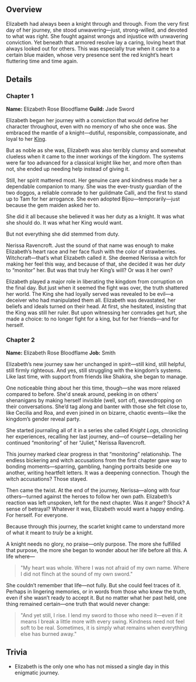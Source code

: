 <!-- title: Elizabeth Rose Bloodflame -->
<!-- quote: For honour, onwards and upwards!-->
<!-- chapters: -1 -->
<!-- images: (Elizabeth's Chapter 1 Profile), (Elizabeth in the "Start Again" MV), (Elizabeth fighting along with Cecilia), (Elizbaeth's key moments illustrated through each day), (Elizabeth's Chapter 2 Profile), (Elizabeth writing her daily journal), (Elizabeth in Chapter 2's Ending) -->
<!-- model: false -->

## Overview

Elizabeth had always been a knight through and through. From the very first day of her journey, she stood unwavering—just, strong-willed, and devoted to what was right. She fought against wrongs and injustice with unwavering conviction. Yet beneath that armored resolve lay a caring, loving heart that always looked out for others. This was especially true when it came to a certain blue maiden, whose very presence sent the red knight’s heart fluttering time and time again.

## Details

### Chapter 1

**Name:** Elizabeth Rose Bloodflame
**Guild:** Jade Sword

Elizabeth began her journey with a conviction that would define her character throughout, even with no memory of who she once was. She embraced the mantle of a knight—dutiful, responsible, compassionate, and loyal to her [King](#entry:outsider-entry).

But as noble as she was, Elizabeth was also terribly clumsy and somewhat clueless when it came to the inner workings of the kingdom. The systems were far too advanced for a classical knight like her, and more often than not, she ended up needing help instead of giving it.

Still, her spirit mattered most. Her genuine care and kindness made her a dependable companion to many. She was the ever-trusty guardian of the two doggos, a reliable comrade to her guildmate Calli, and the first to stand up to Tam for her arrogance. She even adopted Bijou—temporarily—just because the gem maiden asked her to.

She did it all because she believed it was her duty as a knight. It was what she should do. It was what her King would want.

But not everything she did stemmed from duty.

Nerissa Ravencroft. Just the sound of that name was enough to make Elizabeth’s heart race and her face flush with the color of strawberries. Witchcraft—that’s what Elizabeth called it. She deemed Nerissa a witch for making her feel this way, and because of that, she decided it was her _duty_ to “monitor” her. But was that truly her King’s will? Or was it her own?

Elizabeth played a major role in liberating the kingdom from corruption on the final day. But just when it seemed the fight was over, the truth shattered her world. The King she had loyally served was revealed to be evil—a deceiver who had manipulated them all. Elizabeth was devastated, her beliefs and ideals turned on their head. At first, she hesitated, insisting that the King was still her ruler. But upon witnessing her comrades get hurt, she made a choice: to no longer fight for a king, but for her friends—and for herself.

### Chapter 2

**Name:** Elizabeth Rose Bloodflame
**Job:** Smith

Elizabeth’s new journey saw her unchanged in spirit—still kind, still helpful, still firmly righteous. And yes, still struggling with the kingdom’s systems. Like last time, with support from friends like Shakira, she began to manage.

One noticeable thing about her this time, though—she was more relaxed compared to before. She'd sneak around, peeking in on others' shenanigans by making herself invisible (well, sort of), eavesdropping on their conversations. She’d tag along and banter with those she felt close to, like Cecilia and Roa, and even joined in on bizarre, chaotic events—like the kingdom’s gender reveal party.

She started journaling all of it in a series she called _Knight Logs_, chronicling her experiences, recalling her last journey, and—of course—detailing her continued “monitoring” of her “Juliet,” Nerissa Ravencroft.

This journey marked clear progress in that “monitoring” relationship. The endless bickering and witch accusations from the first chapter gave way to bonding moments—sparring, gambling, hanging portraits beside one another, writing heartfelt letters. It was a deepening connection. Though the witch accusations? Those stayed.

Then came the twist. At the end of the journey, Nerissa—along with four others—turned against the heroes to follow her own path. Elizabeth’s reaction was left unspoken, left for the next chapter. Was it anger? Shock? A sense of betrayal? Whatever it was, Elizabeth would want a happy ending. For herself. For everyone.

Because through this journey, the scarlet knight came to understand more of what it meant to _truly_ be a knight.

A knight needs no glory, no praise—only purpose. The more she fulfilled that purpose, the more she began to wonder about her life before all this. A life where—

> "My heart was whole. Where I was not afraid of my own name. Where I did not flinch at the sound of my own sword."

She couldn’t remember that life—not fully. But she could feel traces of it. Perhaps in lingering memories, or in words from those who knew the truth, even if she wasn’t ready to accept it. But no matter what her past held, one thing remained certain—one truth that would never change:

> "And yet still, I rise.
> I lend my sword to those who need it—even if it means I break a little more with every swing.
> Kindness need not feel soft to be real.
> Sometimes, it is simply what remains when everything else has burned away."

## Trivia

- Elizabeth is the only one who has not missed a single day in this enigmatic journey.
